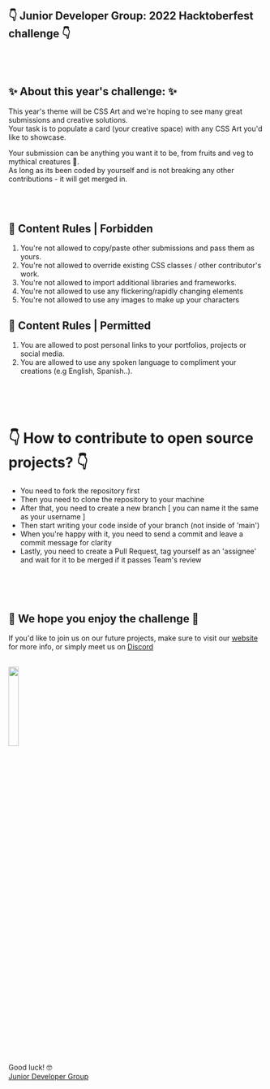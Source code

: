 ## 👇 Junior Developer Group: 2022 Hacktoberfest challenge  👇
<br> 
<br> 


## ✨  About this year's challenge: ✨

This year's theme will be CSS Art and we're hoping to see many great submissions and creative solutions. <br>
Your task is to populate a card (your creative space) with any CSS Art you'd like to showcase. <br>

Your submission can be anything you want it to be, from fruits and veg to mythical creatures 🐲. <br>
As long as its been coded by yourself and is not breaking any other contributions - it will get merged in.  

<br> 
<br> 

## 🎯 Content Rules | Forbidden

1. You're not allowed to copy/paste other submissions and pass them as yours.
2. You're not allowed to override existing CSS classes / other contributor's work.
3. You're not allowed to import additional libraries and frameworks.
4. You're not allowed to use any flickering/rapidly changing elements
5. You're not allowed to use any images to make up your characters


## 🎯 Content Rules | Permitted
1. You are allowed to post personal links to your portfolios, projects or social media.
2. You are allowed to use any spoken language to compliment your creations (e.g English, Spanish..).

<br> 
<br> 
<br> 

# 👇 How to contribute to open source projects? 👇
- You need to fork the repository first
- Then you need to clone the repository to your machine
- After that, you need to create a new branch [ you can name it the same as your username ]
- Then start writing your code inside of your branch (not inside of 'main')
- When you're happy with it, you need to send a commit and leave a commit message for clarity
- Lastly, you need to create a Pull Request, tag yourself as an 'assignee' and wait for it to be merged if it passes Team's review
<br> 
<br> 
<br> 

## 🙌 We hope you enjoy the challenge 🙌

If you'd like to join us on our future projects, make sure to visit our [website](https://junior-developer-group.com/) for more info,
or simply meet us on [Discord](https://discord.gg/yE4HNmf9Ss) 
<br> 
<br> 

<img src="https://junior-developer-group.com/assets/logo-with-background.aefdea96.png" width="20%" ></img>  <br> 
Good luck! 🤓 <br> 
[Junior Developer Group](https://junior-developer-group.com/)
